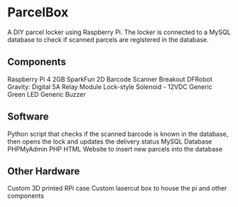 # ParcelBox
A DIY parcel locker using Raspberry Pi. The locker is connected to a MySQL database to check if scanned parcels are registered in the database. 
## Components
Raspberry Pi 4 2GB
SparkFun 2D Barcode Scanner Breakout
DFRobot Gravity: Digital 5A Relay Module
Lock-style Solenoid - 12VDC
Generic Green LED
Generic Buzzer
## Software
Python script that checks if the scanned barcode is known in the database, then opens the lock and updates the delivery status
MySQL Database
PHPMyAdmin
PHP
HTML Website to insert new parcels into the database
## Other Hardware
Custom 3D printed RPi case
Custom lasercut box to house the pi and other components